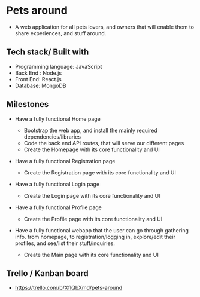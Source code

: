 # Pets around

- A web application for all pets lovers, and owners that will enable them to share experiences, and stuff around.

## Tech stack/ Built with

- Programming language: JavaScript
- Back End : Node.js
- Front End: React.js
- Database: MongoDB

## Milestones

- Have a fully functional Home page

    - Bootstrap the web app, and install the mainly required dependencies/libraries
    - Code the back end API routes, that will serve our different pages
    - Create the Homepage with its core functionality and UI

- Have a fully functional Registration page

    - Create the Registration page with its core functionality and UI

- Have a fully functional Login page

    - Create the Login page with its core functionality and UI

- Have a fully functional Profile page

    - Create the Profile page with its core functionality and UI

- Have a fully functional webapp that the user can go through gathering info. from homepage, to registration/logging in,
  explore/edit their profiles, and see/list their stuff/inquiries.

    - Create the Main page with its core functionality and UI

## Trello / Kanban board

- https://trello.com/b/XflQbXmd/pets-around

